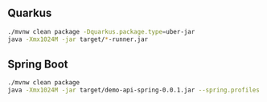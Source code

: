 ## Quarkus

```bash
./mvnw clean package -Dquarkus.package.type=uber-jar
java -Xmx1024M -jar target/*-runner.jar
```

## Spring Boot

```bash
./mvnw clean package
java -Xmx1024M -jar target/demo-api-spring-0.0.1.jar --spring.profiles.active=dev
```
